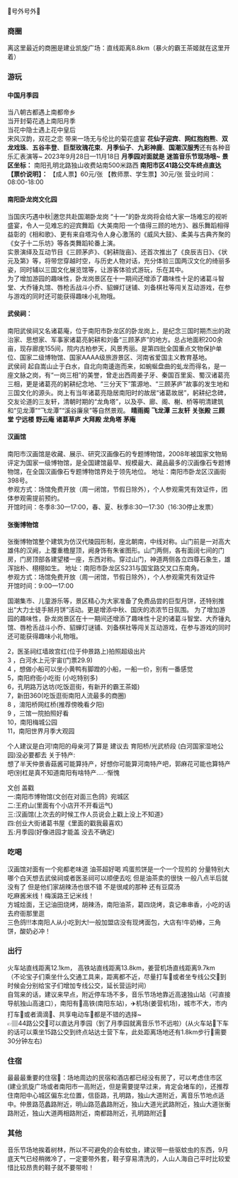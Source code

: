 📣号外号外📣  

### 商圈
离这里最近的商圈是建业凯旋广场：直线距离8.8km（暴火的霸王茶姬就在这里开着）

### 游玩
#### 中国月季园
当八朝古都遇上南都帝乡   
当开封菊花遇上南阳月季   
当花中隐士遇上花中皇后   
宋风汉韵，双花之恋  带来一场无与伦比的菊花盛宴
**花仙子迎宾**、**网红抱抱熊**、**双龙戏珠**、**五谷丰登**、**巨型玫瑰花束**、**月季仙子**、**九彩神鹿**、**国潮汉服秀**还有各种音乐汇表演等~
2023年9月28日—11月18日
**月季园对面就是**
**迷笛音乐节现场哦~**
**景区坐标：**
南阳孔明北路独山收费站南500米路西 
**南阳市区41路公交车终点直达**
**【票价说明】：**
【成人票】60元/张
【教师票、学生票】30元/张
营业时间：08:00-18:00

#### 南阳卧龙岗文化园
当国庆巧遇中秋|邀您共赴国潮卧龙岗
“十一”的卧龙岗将会给大家一场难忘的视听盛宴，令人一见难忘的迎宾舞蹈《大美南阳·一个值得三顾的地方》、器乐舞蹈相得益彰的《相和歌》、更有来自塔沟令人身心激荡的《威风大鼓》、柔美与古典齐聚的《女子十二乐坊》等各类舞蹈轮番上演。   
实景演绎及互动节目《三顾茅庐》、《躬耕陇亩》、还首次推出了《良辰吉日》、《状元及第》等，将带您穿越时空，与历史人物对话，充分体验三国两汉文化的绮丽多姿，同时辅以三国文化展览馆等，让游客体验式游玩，乐在其中。   
为了增加游园的趣味性，卧龙岗景区在十一期间还增添了趣味性十足的诸葛斗智堂、大乔锤丸馆、唇枪舌战斗小乔、貂蝉灯谜铺、刘备棋社等闯关互动游戏，在参与游戏的同时还可能获得趣味小礼物哦。   
#### 武侯祠：
南阳武侯祠又名诸葛庵，位于南阳市卧龙区的卧龙岗上，是纪念三国时期杰出的政治家、思想家、军事家诸葛亮躬耕和刘备“三顾茅庐”的地方。总占地面积200余亩，现存廊庑155间，院内古柏参天，风景秀丽。是第四批全国重点文物保护单位、国家二级博物馆、国家AAAA级旅游景区、河南省爱国主义教育基地。  
武侯祠 起自嵩山止于白水，自北向南逶迤而来，如蜿蜒盘曲的虬龙而得名，是一座文脉之岗，有“一岗三相”的美誉，曾走出西周姜子牙、秦国百里奚、蜀汉诸葛亮三相，更是诸葛亮的躬耕纪念地、“三分天下”策源地、“三顾茅庐”故事的发生地和三国文化的源头。岗上有当年诸葛亮隐居南阳时的故居“诸葛故居”，躬耕纪念碑，交友论道的三友轩，清朝时期的“龙角塔”，以及亭、廊、阁、榭、桥等明清建筑和“见龙潭”“飞龙潭”“溪谷廉泉”等自然景观。  **晴雨阁** **飞龙潭** **三友轩**
**关张殿** **三顾堂** **宁远楼** **野云庵** **诸葛草庐** **大拜殿** **龙角塔** **茅庵**
#### 汉画馆
南阳市汉画馆是收藏、展示、研究汉画像石的专题博物馆，2008年被国家文物局评定为国家一级博物馆，是全国建馆最早、规模最大、藏品最多的汉画像石专题博物馆，在全国汉画像石专题博物馆界处于领先地位。 
地址：南阳市卧龙区汉画街398号。  
参观方式：场馆免费开放（周一闭馆，节假日除外），个人参观需凭有效证件，团体参观需提前预约。  
开馆时间：冬季8:30—17:00，春、夏、秋季8:30—17:30（16:30停止发票）  

#### 张衡博物馆
张衡博物馆整个建筑为仿汉代陵园形制，座北朝南，中线对称。山门前是一对高大雄伟的汉阙，上覆重檐屋顶，阙身饰有朱雀图形。山门两侧，各有面阔七间的门房，门房顶部各建望楼一座，东西对称。穿过山门，神道两侧各立四尊石象生，雄浑拙朴、栩栩如生。
地址：南阳市卧龙区S231与国宝路交叉口东南角。  
参观方式：场馆免费开放（周一闭馆，节假日除外），个人参观需凭有效证件  
开馆时间：9:00—17:00      

国潮集市、儿童游乐等，景区精心为大家准备了免费品尝的巨型月饼，还特别推出“大力士徒手掰月饼”活动。更是增添中秋、国庆的浓浓节日氛围。
为了增加游园的趣味性，卧龙岗景区在十一期间还增添了趣味性十足的诸葛斗智堂、大乔锤丸馆、唇枪舌战斗小乔、貂蝉灯谜铺、刘备棋社等闯关互动游戏，在参与游戏的同时还可能获得趣味小礼物哦。





  
2，医圣祠红墙故宫红(位于仲景路上)拍照超级出片  
3 ，白河水上元宇宙(门票29.9)  
4 ，想做小船可以坐小黄鸭有脚蹬的小船，一船一价，别有一番感觉  
5，南阳府衙小吃街 (小吃特别多)  
6，孔明路万达坊(吃饭逛街，有新开的霸王茶姬)  
7，新田360(吃饭逛街南阳人流最多的商圈)  
8 ，淯阳桥网红桥(推荐傍晚看夕阳)  
9 ，三馆一院拍照好看  
10，南阳梅城公园  
11，南阳世界月季大观园                                                                                                                                        

个人建议是白河!南阳的母亲河了算是 建议去
育阳桥/光武桥段 (白河国家湿地公园)没必要都去
关于特产:   
想了半天仲景香菇酱可能算持产，好想你可能算河南特产吧，郭麻花可能也算特产吧(别杠是真不知道南阳有啥特产....··惭愧


文创 盖戳  
一:南阳市博物馆(文创在对面三色鸽》宛城区   
二:王府山(里面有个小店开不开看运气)   
三:汉画馆(上次去的时候工作人员说会上戳上没上不知道》   
四:创业大街诸葛书屋《里面的戳我最喜欢)   
五:月季园(好像进园才能盖 没去不确定)   

### 吃喝
汉画馆对面有一个宛都老味道 油茶超好喝 鸡蛋煎饼是一个一个现煎的 分量特别大 哪个白天想去武侯祠或者医圣祠可以顺便去吃 但是油茶卖的很快 一般八点半后就没有了 但是他们家胡辣汤也很不错 不是很咸的那种 还有豆腐汤   
吃麻酱米线！梅溪路王记米线！   
方城烩面，王记油田烧烤，胡辣汤，南阳油茶，葛四烧烤，袁记串串香，小吃的话去府衙那里逛     
三色鸽!!!本南阳人从小吃到大!一般加盟店没有现烤面包，大店有!牛奶棒，三角饼，酸奶必冲！  
### 出行
火车站直线距离12.1km， 高铁站直线距离13.8km，姜营机场直线距离9.7km  
（不论宝子们乘坐什么交通工具来，距离都不近，尽量打车🚕或者坐专线公交🚎到时候会分别给宝子们增加专线公交，延长营运时间）   
自驾来的话，建议来早点，附近停车场不多，音乐节场地靠近高速独山站（可直接导航独山高速口），南阳有🚄高铁(南阳东站)，✈️机场(姜营机场)，城市不大，市内打车🚕或者滴滴🚗、共享电动车🛵都是不错的选择~     
👉🏽44路公交🚎可以直达月季园（到了月季园就离音乐节不远啦）(从火车站🚈下车的话可以乘坐15路公交到终点站达士营下车，此处距离场地还有1.8km步行👣需要30分钟左右)

### 住宿
最最最重要的住宿🏨：场地周边的民宿和酒店都已经没有房了，可以考虑住市区(建业凯旋广场或者南阳市一高附近，但是需要提早过来，肯定会堵车的)，还推荐住南阳中心城区偏东北位置，信臣路，孔明路，独山大道附近，离音乐节地点适中。仲景路范蠡路附近，明山路范蠡路附近，独山大道光武路附近，独山大道张衡路附近，独山大道两相路附近，南都路附近，孔明路附近🏨  
### 其他
音乐节场地挨着树林，所以不可避免的会有蚊虫，建议带一些驱蚊虫的东西，9月底天气已经稍微冷了，一定要带外套，鞋子穿易清洗的，人山人海自己平时比较爱惜比较昂贵的鞋子就不要带啦！  

